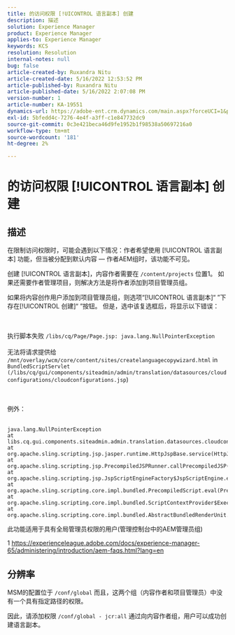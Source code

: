 ```yaml
---
title: 的访问权限 [!UICONTROL 语言副本] 创建
description: 描述
solution: Experience Manager
product: Experience Manager
applies-to: Experience Manager
keywords: KCS
resolution: Resolution
internal-notes: null
bug: false
article-created-by: Ruxandra Nitu
article-created-date: 5/16/2022 12:53:52 PM
article-published-by: Ruxandra Nitu
article-published-date: 5/16/2022 2:07:08 PM
version-number: 1
article-number: KA-19551
dynamics-url: https://adobe-ent.crm.dynamics.com/main.aspx?forceUCI=1&pagetype=entityrecord&etn=knowledgearticle&id=2e4a6f36-17d5-ec11-a7b5-000d3a37750e
exl-id: 5bfedd4c-7276-4e4f-a3ff-c1e847732dc9
source-git-commit: 0c3e421beca46d9fe1952b1f98538a50697216a0
workflow-type: tm+mt
source-wordcount: '181'
ht-degree: 2%

---
```


# 的访问权限 [!UICONTROL 语言副本] 创建

## 描述


在限制访问权限时，可能会遇到以下情况：作者希望使用 [!UICONTROL 语言副本] 功能，但当被分配到默认内容 — 作者AEM组时，该功能不可见。

创建 [!UICONTROL 语言副本]，内容作者需要在 `/content/projects` 位置1。 如果还需要作者管理项目，则解决方法是将作者添加到项目管理员组。

如果将内容创作用户添加到项目管理员组，则选项“[!UICONTROL 语言副本]“ ”下存在[!UICONTROL 创建]“ ”按钮。 但是，选中该复选框后，将显示以下错误：


<br><br>执行脚本失败 `/libs/cq/Page/Page.jsp: java.lang.NullPointerException`<br><br>
无法将请求提供给 `/mnt/overlay/wcm/core/content/sites/createlanguagecopywizard.html` in `BundledScriptServlet (/libs/cq/gui/components/siteadmin/admin/translation/datasources/cloudconfigurations/cloudconfigurations.jsp`)

<br><br>例外：<br><br>

```
java.lang.NullPointerException
at libs.cq.gui.components.siteadmin.admin.translation.datasources.cloudconfigurations.cloudconfigurations__002e__jsp._jspService(cloudconfigurations__002e__jsp.java:183)
at org.apache.sling.scripting.jsp.jasper.runtime.HttpJspBase.service(HttpJspBase.java:70)
at org.apache.sling.scripting.jsp.PrecompiledJSPRunner.callPrecompiledJSP(PrecompiledJSPRunner.java:72)
at org.apache.sling.scripting.jsp.JspScriptEngineFactory$JspScriptEngine.eval(JspScriptEngineFactory.java:583)
at org.apache.sling.scripting.core.impl.bundled.PrecompiledScript.eval(PrecompiledScript.java:56)
at org.apache.sling.scripting.core.impl.bundled.ScriptContextProvider$ExecutableContext.eval(ScriptContextProvider.java:170)
at org.apache.sling.scripting.core.impl.bundled.AbstractBundledRenderUnit.eval(AbstractBundledRenderUnit.java:135)
```




此功能适用于具有全局管理员权限的用户(管理控制台中的AEM管理员组)



1 https://experienceleague.adobe.com/docs/experience-manager-65/administering/introduction/aem-faqs.html?lang=en


## 分辨率


MSM的配置位于 `/conf/global` 而且，这两个组（内容作者和项目管理员）中没有一个具有指定路径的权限。

因此，请添加权限 `/conf/global - jcr:all` 通过向内容作者组，用户可以成功创建语言副本。
